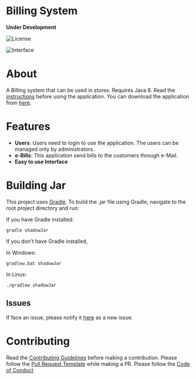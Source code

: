# Billing System 
**Under Development**

![License](https://img.shields.io/packagist/l/doctrine/orm.svg) 

![Interface](https://i.imgur.com/KIKgGLd.png)

# About
A Billing system that can be used in stores. Requires Java 8. Read the [instructions](https://github.com/BBloggsbott/BillingSystem/wiki/Instructions) before using the application. You can download the application from [here](https://github.com/BBloggsbott/BillingSystem/releases/tag/v1.0.0).

# Features

* **Users**: Users need to login to use the application. The users can be managed only by administrators. 
* **e-Bills**: This application send bills to the customers through e-Mail.
* **Easy to use Interface**

# Building Jar

This project uses [Gradle](https://gradle.org/). To build the .jar file using Gradle, navigate to the root project directory and run:

If you have Gradle installed:
```
gradle shadowJar
```
If you don't have Gradle installed,

In Windows:
```
gradlew.bat shadowJar
```
In Linux:
```
./gradlew shadowJar
```

## Issues

If face an issue, please notify it [here](https://github.com/BBloggsbott/BillingSystem/issues) as a new issue.

# Contributing

Read the [Contributing Guidelines](https://github.com/BBloggsbott/BillingSystem/blob/master/CONTRIBUTING.md) before making a contribution. Please follow the [Pull Request Template](https://github.com/BBloggsbott/BillingSystem/blob/master/PULL_REQUEST_TEMPLATE.md) while making a PR. Please follow the [Code of Conduct](https://github.com/BBloggsbott/BillingSystem/blob/master/CODE_OF_CONDUCT.md)

